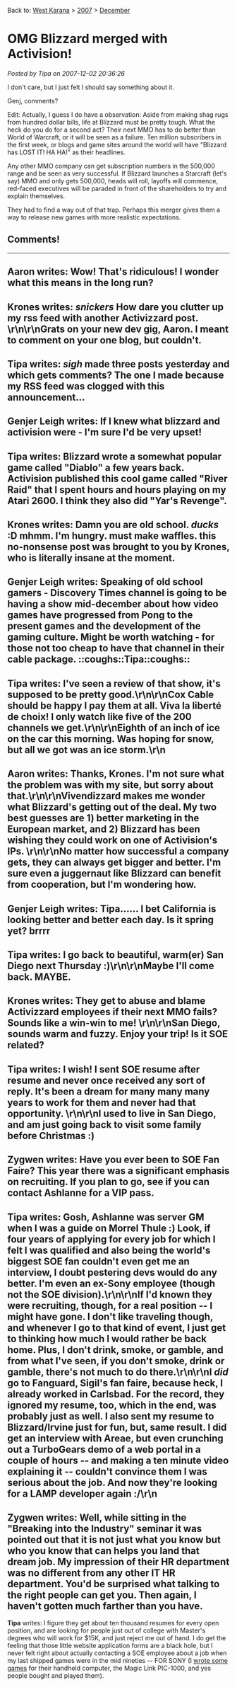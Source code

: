 Back to: [West Karana](/posts/westkarana.md) > [2007](/posts/2007/westkarana.md) > [December](./westkarana.md)
# OMG Blizzard merged with Activision!

*Posted by Tipa on 2007-12-02 20:36:26*

I don't care, but I just felt I should say something about it.

Genj, comments?

Edit: Actually, I guess I do have a observation: Aside from making shag rugs from hundred dollar bills, life at Blizzard must be pretty tough. What the heck do you do for a second act? Their next MMO has to do better than World of Warcraft, or it will be seen as a failure. Ten million subscribers in the first week, or blogs and game sites around the world will have "Blizzard has LOST IT! HA HA!" as their headlines.

Any other MMO company can get subscription numbers in the 500,000 range and be seen as very successful. If Blizzard launches a Starcraft (let's say) MMO and only gets 500,000, heads will roll, layoffs will commence, red-faced executives will be paraded in front of the shareholders to try and explain themselves.

They had to find a way out of that trap. Perhaps this merger gives them a way to release new games with more realistic expectations.

## Comments!
---
**Aaron** writes: Wow!  That's ridiculous!  I wonder what this means in the long run?
---
**Krones** writes: *snickers* How dare you clutter up my rss feed with another Activizzard post. \r\n\r\nGrats on your new dev gig, Aaron. I meant to comment on your one blog, but couldn't.
---
**Tipa** writes: *sigh* made three posts yesterday and which gets comments? The one I made because my RSS feed was clogged with this announcement...
---
**Genjer Leigh** writes: If I knew what blizzard and activision were - I'm sure I'd be very upset!
---
**Tipa** writes: Blizzard wrote a somewhat popular game called "Diablo" a few years back. Activision published this cool game called "River Raid" that I spent hours and hours playing on my Atari 2600. I think they also did "Yar's Revenge".
---
**Krones** writes: Damn you are old school. *ducks* :D mhmm. I'm hungry. must make waffles. this no-nonsense post was brought to you by Krones, who is literally insane at the moment.
---
**Genjer Leigh** writes: Speaking of old school gamers - Discovery Times channel is going to be having a show mid-december about how video games have progressed from Pong to the present games and the development of the gaming culture.  Might be worth watching - for those not too cheap to have that channel in their cable package. ::coughs::Tipa::coughs::
---
**Tipa** writes: I've seen a review of that show, it's supposed to be pretty good.\r\n\r\nCox Cable should be happy I pay them at all. Viva la liberté de choix! I only watch like five of the 200 channels we get.\r\n\r\nEighth of an inch of ice on the car this morning. Was hoping for snow, but all we got was an ice storm.\r\n
---
**Aaron** writes: Thanks, Krones. I'm not sure what the problem was with my site, but sorry about that.\r\n\r\nVivendizzard makes me wonder what Blizzard's getting out of the deal. My two best guesses are 1) better marketing in the European market, and 2) Blizzard has been wishing they could work on one of Activision's IPs. \r\n\r\nNo matter how successful a company gets, they can always get bigger and better. I'm sure even a juggernaut like Blizzard can benefit from cooperation, but I'm wondering how.
---
**Genjer Leigh** writes: Tipa......  I bet California is looking better and better each day.  Is it spring yet?  brrrr
---
**Tipa** writes: I go back to beautiful, warm(er) San Diego next Thursday :)\r\n\r\nMaybe I'll come back. MAYBE.
---
**Krones** writes: They get to abuse and blame Activizzard employees if their next MMO fails? Sounds like a win-win to me! \r\n\r\nSan Diego, sounds warm and fuzzy. Enjoy your trip! Is it SOE related?
---
**Tipa** writes: I wish! I sent SOE resume after resume and never once received any sort of reply. It's been a dream for many many many years to work for them and never had that opportunity. \r\n\r\nI used to live in San Diego, and am just going back to visit some family before Christmas :)
---
**Zygwen** writes: Have you ever been to SOE Fan Faire? This year there was a significant emphasis on recruiting. If you plan to go, see if you can contact Ashlanne for a VIP pass.
---
**Tipa** writes: Gosh, Ashlanne was server GM when I was a guide on Morrel Thule :) Look, if four years of applying for every job for which I felt I was qualified and also being the world's biggest SOE fan couldn't even get me an interview, I doubt pestering devs would do any better. I'm even an ex-Sony employee (though not the SOE division).\r\n\r\nIf I'd known they were recruiting, though, for a real position -- I might have gone. I don't like traveling though, and whenever I go to that kind of event, I just get to thinking how much I would rather be back home. Plus, I don't drink, smoke, or gamble, and from what I've seen, if you don't smoke, drink or gamble, there's not much to do there.\r\n\r\nI *did* go to Fanguard, Sigil's fan faire, because heck, I already worked in Carlsbad. For the record, they ignored my resume, too, which in the end, was probably just as well. I also sent my resume to Blizzard/Irvine just for fun, but, same result. I did get an interview with Areae, but even crunching out a TurboGears demo of a web portal in a couple of hours -- and making a ten minute video explaining it -- couldn't convince them I was serious about the job. And now they're looking for a LAMP developer again :/\r\n
---
**Zygwen** writes: Well, while sitting in the "Breaking into the Industry" seminar it was pointed out that it is not just what you know but who you know that can helps you land that dream job. My impression of their HR department was no different from any other IT HR department. You'd be surprised what talking to the right people can get you. Then again, I haven't gotten much farther than you have.
---
**Tipa** writes: I figure they get about ten thousand resumes for every open position, and are looking for people just out of college with Master's degrees who will work for $15K, and just reject me out of hand. I do get the feeling that those little website application forms are a black hole, but I never felt right about actually contacting a SOE employee about a job when my last shipped games were in the mid nineties -- FOR SONY (I <a href="http://www.thefreelibrary.com/Sony+New+Technologies+unveils+%22MAGIC+BAG%22(TM)+game+pack+for+personal...-a017120671" rel="nofollow">wrote some games</a> for their handheld computer, the Magic Link PIC-1000, and yes people bought and played them).
